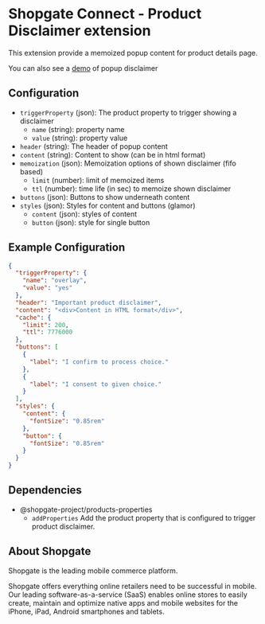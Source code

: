 # Shopgate Connect - Product Disclaimer extension

This extension provide a memoized popup content for product details page.

You can also see a [demo](./demo/pdp.png) of popup disclaimer

## Configuration

- `triggerProperty` (json): The product property to trigger showing a disclaimer
    - `name` (string): property name
    - `value` (string): property value
- `header` (string): The header of popup content
- `content` (string): Content to show (can be in html format)
- `memoization` (json): Memoization options of shown disclaimer (fifo based)
    - `limit` (number): limit of memoized items
    - `ttl` (number): time life (in sec) to memoize shown disclaimer
- `buttons` (json): Buttons to show underneath content
- `styles` (json): Styles for content and buttons (glamor)
    - `content` (json): styles of content
    - `button` (json): style for single button

## Example Configuration

```json
{
  "triggerProperty": {
    "name": "overlay",
    "value": "yes"
  },
  "header": "Important product disclaimer",
  "content": "<div>Content in HTML format</div>",
  "cache": {
    "limit": 200,
    "ttl": 7776000
  },
  "buttons": [
    {
      "label": "I confirm to process choice."
    },
    {
      "label": "I consent to given choice."
    }
  ],
  "styles": {
    "content": {
      "fontSize": "0.85rem"
    },
    "button": {
      "fontSize": "0.85rem"
    }
  }
}
```

## Dependencies
- @shopgate-project/products-properties
    - `addProperties` Add the product property that is configured to trigger product disclaimer.

## About Shopgate

Shopgate is the leading mobile commerce platform.

Shopgate offers everything online retailers need to be successful in mobile. Our leading
software-as-a-service (SaaS) enables online stores to easily create, maintain and optimize native
apps and mobile websites for the iPhone, iPad, Android smartphones and tablets.
